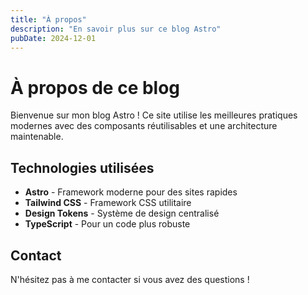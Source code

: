 ```yaml
---
title: "À propos"
description: "En savoir plus sur ce blog Astro"
pubDate: 2024-12-01
---
```


# À propos de ce blog

Bienvenue sur mon blog Astro ! Ce site utilise les meilleures pratiques modernes avec des composants réutilisables et une architecture maintenable.

## Technologies utilisées

- **Astro** - Framework moderne pour des sites rapides
- **Tailwind CSS** - Framework CSS utilitaire
- **Design Tokens** - Système de design centralisé
- **TypeScript** - Pour un code plus robuste

## Contact

N'hésitez pas à me contacter si vous avez des questions !